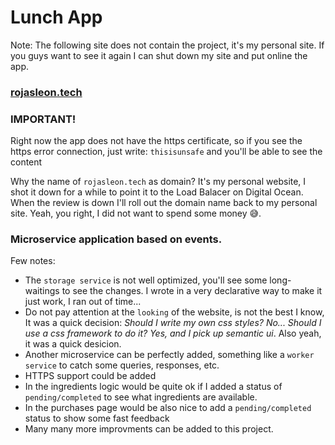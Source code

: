 # Lunch App

Note: The following site does not contain the project, it's my personal site.
If you guys want to see it again I can shut down my site and put online the app.
### [rojasleon.tech](https://rojasleon.xyz/)

### IMPORTANT!

Right now the app does not have the https certificate, so if you see the https error connection, just write: `thisisunsafe` and you'll be able to see the content

Why the name of `rojasleon.tech` as domain?
It's my personal website, I shot it down for a while to point it to the Load Balacer on Digital Ocean.
When the review is down I'll roll out the domain name back to my personal site.
Yeah, you right, I did not want to spend some money 😅.

### Microservice application based on events.

Few notes:

- The `storage service` is not well optimized, you'll see some long-waitings to see the changes. I wrote in a very declarative way to make it just work, I ran out of time...
- Do not pay attention at the `looking` of the website, is not the best I know, It was a quick decision: _Should I write my own css styles? No... Should I use a css framework to do it? Yes, and I pick up semantic ui_. Also yeah, it was a quick desicion.
- Another microservice can be perfectly added, something like a `worker service` to catch some queries, responses, etc.
- HTTPS support could be added
- In the ingredients logic would be quite ok if I added a status of `pending/completed` to see what ingredients are available.
- In the purchases page would be also nice to add a `pending/completed` status to show some fast feedback
- Many many more improvments can be added to this project.
